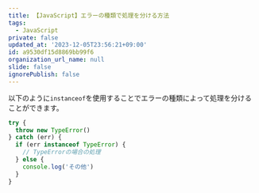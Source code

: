 ```yaml
---
title: 【JavaScript】エラーの種類で処理を分ける方法
tags:
  - JavaScript
private: false
updated_at: '2023-12-05T23:56:21+09:00'
id: a9530df15d8869bb99f6
organization_url_name: null
slide: false
ignorePublish: false
---
```

以下のように`instanceof`を使用することでエラーの種類によって処理を分けることができます。

```js
try {
  throw new TypeError()
} catch (err) {
  if (err instanceof TypeError) {
    // TypeErrorの場合の処理
  } else {
    console.log('その他')
  }
}
```

